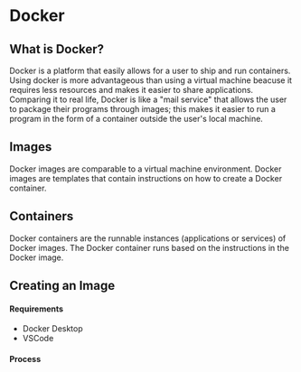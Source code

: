 # Docker

## What is Docker?
Docker is a platform that easily allows for a user to ship and run containers. Using docker is more advantageous than using a virtual machine beacuse it requires less resources 
and makes it easier to share applications. Comparing it to real life, Docker is like a "mail service" that allows the user to package their programs through images; this makes it
easier to run a program in the form of a container outside the user's local machine.

## Images
Docker images are comparable to a virtual machine environment. Docker images are templates that contain instructions on how to create a Docker container. 

## Containers
Docker containers are the runnable instances (applications or services) of Docker images. The Docker container runs based on the instructions in the Docker image.

## Creating an Image
#### Requirements
- Docker Desktop
- VSCode
#### Process


